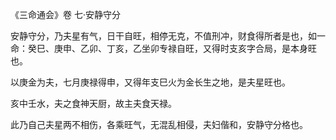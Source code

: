 《三命通会》卷 七·安静守分

安静守分，乃夫星有气，日干自旺，相停无克，不值刑冲，财食得所者是也，如一命：癸巳、庚申、乙卯、丁亥，乙坐卯专禄自旺，又得时支亥字合局，是本身旺也。

以庚金为夫，七月庚禄得申，又得年支巳火为金长生之地，是夫星旺也。

亥中壬水，夫之食神天厨，故主夫食天禄。

此乃自己夫星两不相伤，各乘旺气，无混乱相侵，夫妇偕和，安静守分格也。

